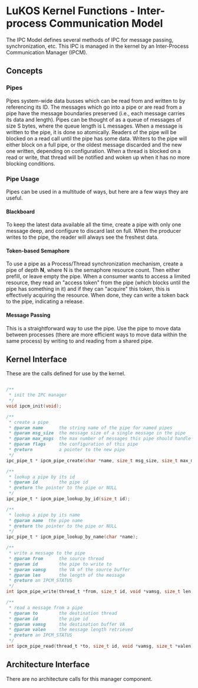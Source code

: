 # LuKOS Kernel Functions - Inter-process Communication Model
The IPC Model defines several methods of IPC for message passing, synchronization, etc. This IPC is managed in the kernel by an Inter-Process Communication Manager (IPCM).

## Concepts
### Pipes
Pipes system-wide data busses which can be read from and written to by referencing its ID. The messages which go into a pipe or are read from a pipe have the message boundaries preserved (i.e., each message carries its data and length). Pipes can be thought of as a queue of messages of size S bytes, where the queue length is L messages. When a message is written to the pipe, it is done so atomically. Readers of the pipe will be blocked on a read call until the pipe has some data. Writers to the pipe will either block on a full pipe, or the oldest message discarded and the new one written, depending on configuration. When a thread is blocked on a read or write, that thread will be notified and woken up when it has no more blocking conditions.  

### Pipe Usage
Pipes can be used in a multitude of ways, but here are a few ways they are useful.

#### Blackboard
To keep the latest data available all the time, create a pipe with only one message deep, and configure to discard last on full. When the producer writes to the pipe, the reader will always see the freshest data. 

#### Token-based Semaphore
To use a pipe as a Process/Thread synchronization mechanism, create a pipe of depth __N__, where N is the semaphore resource count. Then either prefill, or leave empty the pipe. When a consumer wants to access a limited resource, they read an "access token" from the pipe (which blocks until the pipe has something in it) and if they can "acquire" this token, this is effectively acquiring the resource. When done, they can write a token back to the pipe, indicating a release.

#### Message Passing
This is a straightforward way to use the pipe. Use the pipe to move data between processes (there are more efficient ways to move data within the same process) by writing to and reading from a shared pipe.

## Kernel Interface
These are the calls defined for use by the kernel. 
```c

/**
 * init the IPC manager
 */
void ipcm_init(void);

/**
 * create a pipe
 * @param name		the string name of the pipe for named pipes
 * @param msg_size	the message size of a single message in the pipe
 * @param max_msgs	the max number of messages this pipe should handle
 * @param flags		the configuration of this pipe
 * @return			a pointer to the new pipe
 */
ipc_pipe_t * ipcm_pipe_create(char *name, size_t msg_size, size_t max_msgs, size_t flags);

/** 
 * lookup a pipe by its id
 * @param id		the pipe id
 * @return the pointer to the pipe or NULL
 */
ipc_pipe_t * ipcm_pipe_lookup_by_id(size_t id);

/** 
 * lookup a pipe by its name
 * @param name	the pipe name
 * @return the pointer to the pipe or NULL
 */
ipc_pipe_t * ipcm_pipe_lookup_by_name(char *name);

/**
 * write a message to the pipe
 * @param from		the source thread
 * @param id		the pipe to write to
 * @param vamsg		the VA of the source buffer
 * @param len		the length of the message
 * @return an IPCM_STATUS
 */
int ipcm_pipe_write(thread_t *from, size_t id, void *vamsg, size_t len);

/**
 * read a message from a pipe
 * @param to		the destination thread
 * @param id		the pipe id
 * @param vamsg		the destination buffer VA
 * @param valen		the message length retrieved
 * @return an IPCM_STATUS
 */
int ipcm_pipe_read(thread_t *to, size_t id, void *vamsg, size_t *valen);


```

## Architecture Interface
There are no architecture calls for this manager component.
